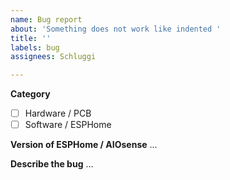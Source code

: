 ```yaml
---
name: Bug report
about: 'Something does not work like indented '
title: ''
labels: bug
assignees: Schluggi

---
```


**Category**
- [ ] Hardware / PCB
- [ ] Software / ESPHome

**Version of ESPHome / AIOsense**
...

**Describe the bug**
...
